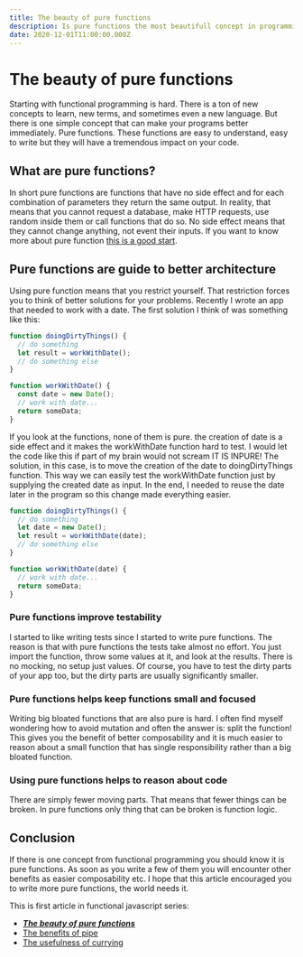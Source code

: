 ```yaml
---
title: The beauty of pure functions
description: Is pure functions the most beautifull concept in programming?
date: 2020-12-01T11:00:00.000Z
---
```


# The beauty of pure functions

Starting with functional programming is hard. There is a ton of new concepts to learn, new terms, and sometimes even a new language. But there is one simple concept that can make your programs better immediately. Pure functions. These functions are easy to understand, easy to write but they will have a tremendous impact on your code.

## What are pure functions?

In short pure functions are functions that have no side effect and for each combination of parameters they return the same output. In reality, that means that you cannot request a database, make HTTP requests, use random inside them or call functions that do so. No side effect means that they cannot change anything, not event their inputs. If you want to know more about pure function [this is a good start](https://www.freecodecamp.org/news/what-is-a-pure-function-in-javascript-acb887375dfe/).

## Pure functions are guide to better architecture

Using pure function means that you restrict yourself. That restriction forces you to think of better solutions for your problems. Recently I wrote an app that needed to work with a date. The first solution I think of was something like this:

```javascript
function doingDirtyThings() {
  // do something
  let result = workWithDate();
  // do something else
}

function workWithDate() {
  const date = new Date();
  // work with date...
  return someData;
}
```

If you look at the functions, none of them is pure. the creation of date is a side effect and it makes the workWithDate function hard to test. I would let the code like this if part of my brain would not scream IT IS INPURE! The solution, in this case, is to move the creation of the date to doingDirtyThings function. This way we can easily test the workWithDate function just by supplying the created date as input. In the end, I needed to reuse the date later in the program so this change made everything easier.

```javascript
function doingDirtyThings() {
  // do something
  let date = new Date();
  let result = workWithDate(date);
  // do something else
}

function workWithDate(date) {
  // work with date...
  return someData;
}
```

### Pure functions improve testability

I started to like writing tests since I started to write pure functions. The reason is that with pure functions the tests take almost no effort. You just import the function, throw some values at it, and look at the results. There is no mocking, no setup just values. Of course, you have to test the dirty parts of your app too, but the dirty parts are usually significantly smaller.

### Pure functions helps keep functions small and focused

Writing big bloated functions that are also pure is hard. I often find myself wondering how to avoid mutation and often the answer is: split the function! This gives you the benefit of better composability and it is much easier to reason about a small function that has single responsibility rather than a big bloated function.

### Using pure functions helps to reason about code

There are simply fewer moving parts. That means that fewer things can be broken. In pure functions only thing that can be broken is function logic.

## Conclusion

If there is one concept from functional programming you should know it is pure functions. As soon as you write a few of them you will encounter other benefits as easier composability etc. I hope that this article encouraged you to write more pure functions, the world needs it.

This is first article in functional javascript series:

- [**_The beauty of pure functions_**](https://rejmank.com/post/pure-functions)
- [The benefits of pipe](https://rejmank.com/post/functional-pipe)
- [The usefulness of currying](https://rejmank.com/post/usefulness-of-currying)
